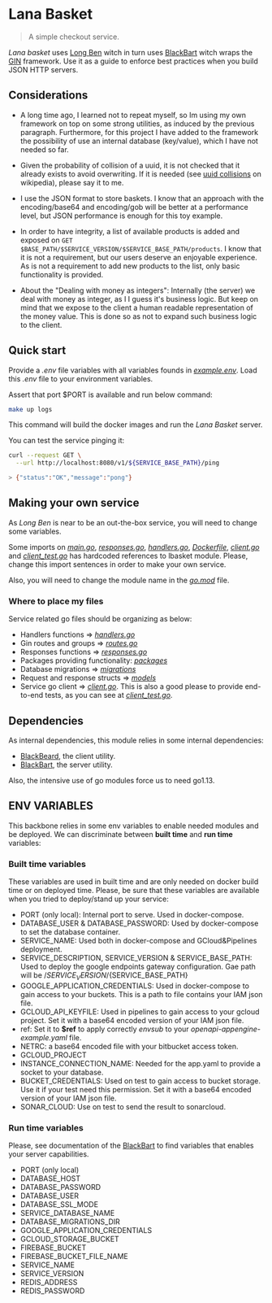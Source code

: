 # Lana Basket

> A simple checkout service.

_Lana basket_ uses [Long Ben](https://github.com/orov-io/lbasket) witch in turn uses [BlackBart](https://github.com/orov-io/BlackBart) witch wraps the [GIN](https://github.com/gin-gonic/gin) framework. Use it as a guide to enforce best practices when you build JSON HTTP servers.

## Considerations

* A long time ago, I learned not to repeat myself, so Im using my own framework on top on some strong utilities, as induced by the previous paragraph.
Furthermore, for this project I have added to the framework the possibility of use an internal database (key/value), which I have not needed so far.

* Given the probability of collision of a uuid, it is not checked that it already exists to avoid overwriting. If it is needed (see [uuid collisions](https://en.wikipedia.org/wiki/Universally_unique_identifier#Collisions) on wikipedia), please say it to me.

* I use the JSON format to store baskets. I know that an approach with the encoding/base64 and encoding/gob will be better at a performance level, but JSON performance is enough for this toy example.

* In order to have integrity, a list of available products is added and exposed on `GET $BASE_PATH/$SERVICE_VERSION/$SERVICE_BASE_PATH/products`. I know that it is not a requirement, but our users deserve an enjoyable experience. As is not a requirement to add new products to the list, only basic functionality is provided.

* About the "Dealing with money as integers": Internally (the server) we deal with money as integer, as I I guess it's business logic.
But keep on mind that we expose to the client a human readable representation of the money value. This is done so as not to expand such business logic to the client.

## Quick start

Provide a _.env_ file variables with all variables founds in _[example.env](./example.env)_. Load this _.env_ file to your environment variables.

Assert that port $PORT is available and run below command:

```Bash
make up logs
```

This command will build the docker images and run the _Lana Basket_ server.

You can test the service pinging it:

```Bash
curl --request GET \
  --url http://localhost:8080/v1/${SERVICE_BASE_PATH}/ping

> {"status":"OK","message":"pong"}
```

## Making your own service

As _Long Ben_ is near to be an out-the-box service, you will need to change some variables.

Some imports on _[main.go](./main.go)_, _[responses.go](./service/responses.go)_, _[handlers.go](./service/handlers.go)_, _[Dockerfile](./Dockerfile)_,  _[client.go](./client/client.go)_ and _[client_test.go](./client/client_test)_ has hardcoded references to lbasket module. Please, change this import sentences in order to make your own service.

Also, you will need to change the module name in the _[go.mod](./go.mod)_ file.

### Where to place my files

Service related go files should be organizing as below:

* Handlers functions => _[handlers.go](./service/handlers.go)_
* Gin routes and groups => _[routes.go](./service/routes.go)_
* Responses functions => _[responses.go](./service/responses.go)_
* Packages providing functionality: _[packages](./packages/README.md)_
* Database migrations => _[migrations](./migrations/README.md)_
* Request and response structs => _[models](./models)_
* Service go client => _[client.go](./client/client.go)_. This is also a good please to provide end-to-end tests, as you can see at _[client_test.go](./client/client_test.go)_.

## Dependencies

As internal dependencies, this module relies in some internal dependencies:

* [BlackBeard](https://github.com/orov-io/BlackBeard), the client utility.
* [BlackBart](https://github.com/orov-io/BlackBart), the server utility.

Also, the intensive use of go modules force us to need go1.13.

## ENV VARIABLES

This backbone relies in some env variables to enable needed modules and be deployed. We can discriminate between __built time__ and __run time__ variables:

### Built time variables

These variables are used in  built time and are only needed on docker build time or on deployed time. Please, be sure that these variables are available when you tried to deploy/stand up your service:

* PORT (only local): Internal port to serve. Used in docker-compose.
* DATABASE_USER & DATABASE_PASSWORD: Used by docker-compose to set the database container.
* SERVICE_NAME: Used both in docker-compose and GCloud&Pipelines deployment.
* SERVICE_DESCRIPTION, SERVICE_VERSION & SERVICE_BASE_PATH: Used to deploy the google endpoints gateway configuration. Gae path will be /${SERVICE_VERSION}/${SERVICE_BASE_PATH}
* GOOGLE_APPLICATION_CREDENTIALS: Used in docker-compose to gain access to your buckets. This is a path to file contains your IAM json file.
* GCLOUD_API_KEYFILE: Used in pipelines to gain access to your gcloud project. Set it with a base64 encoded version of your IAM json file.
* ref: Set it to __$ref__ to apply correctly _envsub_ to your _openapi-appengine-example.yaml_ file.
* NETRC: a base64 encoded file with your bitbucket access token.
* GCLOUD_PROJECT
* INSTANCE_CONNECTION_NAME: Needed for the app.yaml to provide a socket to your database.
* BUCKET_CREDENTIALS: Used on test to gain access to bucket storage. Use it if your test need this permission. Set it with a base64 encoded version of your IAM json file.
* SONAR_CLOUD: Use on test to send the result to sonarcloud.

### Run time variables

Please, see documentation of the [BlackBart](https://github.com/orov-io/BlackBart) to find variables that enables your server capabilities.

* PORT (only local)
* DATABASE_HOST
* DATABASE_PASSWORD
* DATABASE_USER
* DATABASE_SSL_MODE
* SERVICE_DATABASE_NAME
* DATABASE_MIGRATIONS_DIR
* GOOGLE_APPLICATION_CREDENTIALS
* GCLOUD_STORAGE_BUCKET
* FIREBASE_BUCKET
* FIREBASE_BUCKET_FILE_NAME
* SERVICE_NAME
* SERVICE_VERSION
* REDIS_ADDRESS
* REDIS_PASSWORD
